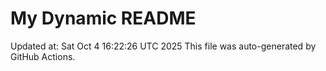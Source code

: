 # My Dynamic README
Updated at: Sat Oct  4 16:22:26 UTC 2025
This file was auto-generated by GitHub Actions.
